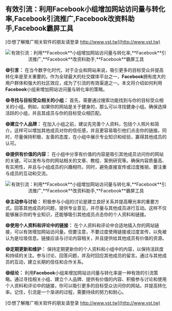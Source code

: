 ## **有效引流：利用**Facebook**小组增加网站访问量与转化率,**Facebook**引流推广,**Facebook**改资料助手,**Facebook**霸屏工具**

[😍想了解推广相关软件的朋友请登录 http://www.vst.tw](http://www.vst.tw)

 <center><img src="https://vst.tw/MP4/tuiguang/png/7.png" alt="有效引流：利用**Facebook**小组增加网站访问量与转化率,**Facebook**引流推广,**Facebook**改资料助手,**Facebook**霸屏工具"></center>

**😄引言：**
在当今数字化时代，对于企业和网站来说，吸引更多的目标受众并提高转化率是至关重要的。作为全球最大的社交媒体平台之一，**Facebook**拥有庞大的用户群体和强大的社区效应，成为了引流的有效渠道之一。本文将介绍如何利用**Facebook**小组来增加网站访问量与转化率的策略。

**😄寻找与目标受众相关的小组：**
首先，需要通过搜索功能找到与你的目标受众相关的小组。例如，如果你的网站是关于健身的，那么可以寻找健身小组。确保选择活跃的小组，并且其成员与你的目标受众相匹配。

**😄建立个人品牌：**
在加入小组之前，建议先完善个人资料，包括个人照片和简介。这样可以增加其他成员对你的信任感，并且更容易吸引他们点击你的链接。同时，尽量保持积极、友善的态度，在小组中展示专业知识和经验，赢得其他成员的认可。

**😄提供有价值的内容：**
在小组中分享有价值的内容是吸引其他成员访问你的网站的关键。可以发布与你的网站相关的文章、教程、案例研究等。确保内容质量高、有实用性，并且与小组成员的兴趣相符。同时，避免直接宣传或过度推销，要注重与成员的互动和交流。

 <center><img src="https://vst.tw/MP4/tuiguang/png/5.png" alt="有效引流：利用**Facebook**小组增加网站访问量与转化率,**Facebook**引流推广,**Facebook**改资料助手,**Facebook**霸屏工具"></center>

**😄主动参与讨论：**
积极参与小组的讨论是建立良好关系并提高曝光率的重要方式。回答其他成员的问题，提供专业意见，并尽量与其他成员进行互动。这样不仅能够展示你的专业知识，还能够吸引其他成员点击你的个人资料和链接。

**😄使用个人资料和评论中的链接：**
在个人资料和评论中合适地插入你的网站链接，可以有效增加网站访问量。但要注意，不要过度使用链接或过度宣传，以免被认为是垃圾信息。链接应该与讨论内容相关，并且提供给其他成员有价值的资源。

**😄定期更新和维护：**
保持定期更新你的个人资料和小组中的内容，以保持活跃度和持续的关注。参与讨论、回答问题，并及时回应其他成员的留言。通过与其他成员的互动，建立长期的信任和合作关系。

**😄结论：**
利用**Facebook**小组来增加网站访问量与转化率是一种有效的引流策略。通过寻找相关小组、建立个人品牌、提供有价值的内容、积极参与讨论和使用个人资料和评论中的链接，你可以吸引更多的目标受众访问你的网站，并提高转化率。记住，引流是一个渐进的过程，需要持续的努力和耐心。

[😍想了解推广相关软件的朋友请登录 http://www.vst.tw](http://www.vst.tw)




